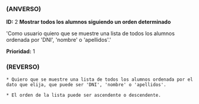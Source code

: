 ### (ANVERSO)
**ID:** 2 **Mostrar todos los alumnos siguiendo un orden determinado**

'Como usuario quiero que se muestre una lista de todos los alumnos ordenada por 'DNI', 'nombre' o 'apellidos'.'

**Prioridad:** 1

### (REVERSO)

~~~
* Quiero que se muestre una lista de todos los alumnos ordenada por el dato que elija, que puede ser 'DNI', 'nombre' o 'apellidos'.

* El orden de la lista puede ser ascendente o descendente.
~~~
